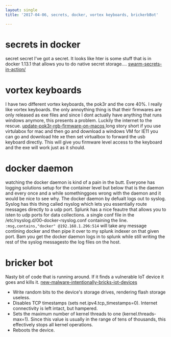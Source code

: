 ```yaml
---
layout: single
title: '2017-04-06, secrets, docker, vortex keyboards, brickerbBot'

---
```

# secrets in docker 
secret secret I've got a secret.   It looks like hter is some stuff that is in docker 1.13.1  that allows you to do native secret storage.... [swarm-secrets-in-action/](http://blog.alexellis.io/swarm-secrets-in-action/"swarm-secrets-in-action/")

# vortex keyboards
I have two different vortex keyboards, the pok3r and the core 40%.  I really like vortex keyboards.  the only annoything thing is that their firmwares are only released as exe files and since I dont actually have anything that runs windows anymore, this presents a problem.   Luckily the internet to the rescue.  [update-pok3r-rgb-firmware-on-macos ](http://sonpham.me/posts/update-pok3r-rgb-firmware-on-macos "update-pok3r-rgb-firmware-on-macos ")  long story short if you use virtulabox for mac and then go and download a windows VM for IE11 you can go and download hte xe  then set virtualbox to forward the usb keyboard directly.  This will give you firmware level access to the keyboard and the exe will work just as it should.

# docker daemon 
watching the docker daemon is kind of a pain in the butt.   Everyone has logging solutions setup for the container level but below that is the daemon and every once and a while somethinggoes wrong with the daemon and it would be nice to see why.  The docker daemon by defualt logs out to syslog.  Syslog has this thing called rsyslog which lets you essentially route messages directly to a udp port.  Splunk has a nice feautre that allows you to isten to udp ports for data collections. 
a single conf file in the  /etc/rsyslog.d/00-docker-rsyslog.conf  containing the line. `:msg,contains,"docker" @192.168.1.296:514` will take any message contining docker and then pipe it over to my splunk indexer on that given port.   Bam you get the docker daemon logs in to splunk while still writing the rest of the syslog messagesto the log files on the host. 

# bricker bot
Nasty bit of code that is running around.  If it finds a vulnerable IoT device it goes and kills it. [new-malware-intentionally-bricks-iot-devices](https://www.bleepingcomputer.com/news/security/new-malware-intentionally-bricks-iot-devices/ "new-malware-intentionally-bricks-iot-devices")
- Write random bits to the device's storage drives, rendering flash storage useless.
- Disables TCP timestamps (sets net.ipv4.tcp_timestamps=0). Internet connectivity is left intact, but hampered.
- Sets the maximum number of kernel threads to one (kernel.threads-max=1). Since this value is usually in the range of tens of thousands, this effectively stops all kernel operations.
- Reboots the device.